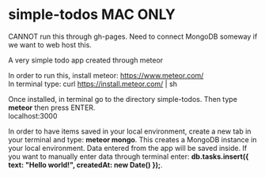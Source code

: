 simple-todos MAC ONLY
============
CANNOT run this through gh-pages. Need to connect MongoDB someway if we want to web host this.

A very simple todo app created through meteor

In order to run this, install meteor: https://www.meteor.com/ <br>
In terminal type: curl https://install.meteor.com/ | sh

Once installed, in terminal go to the directory simple-todos. Then type <b>meteor</b> then press ENTER.<br>
localhost:3000

In order to have items saved in your local environment, create a new tab in your terminal and type: <b>meteor mongo</b>. This creates a MongoDB instance in your local environment. Data entered from the app will be saved inside. If you want to manually enter data through terminal enter: <b>db.tasks.insert({ text: "Hello world!", createdAt: new Date() });</b>.
